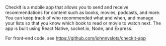 CheckIt is a mobile app that allows you to send and receive recommendations for content such as books, movies, podcasts, and more. You can keep track of who recommended what and when, and manage your lists so that you know which book to read or movie to watch next. The app is built using React Native, socket.io, Node, and Express.

For front-end code, see https://github.com/johnnyslots/checkit-app
